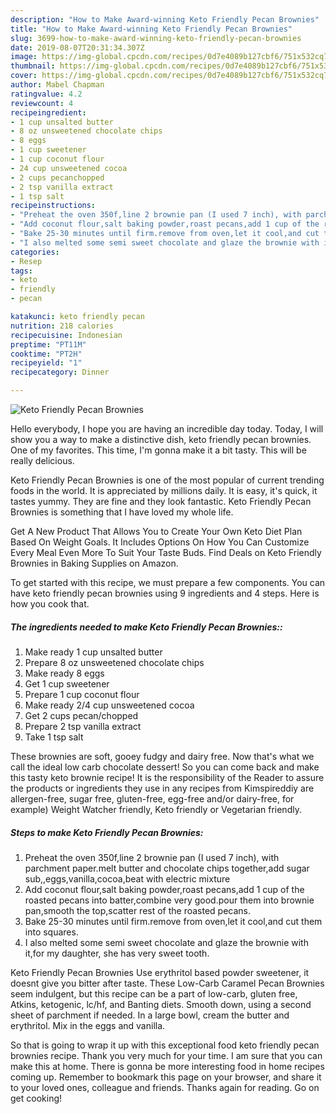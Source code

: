 ```yaml
---
description: "How to Make Award-winning Keto Friendly Pecan Brownies"
title: "How to Make Award-winning Keto Friendly Pecan Brownies"
slug: 3699-how-to-make-award-winning-keto-friendly-pecan-brownies
date: 2019-08-07T20:31:34.307Z
image: https://img-global.cpcdn.com/recipes/0d7e4089b127cbf6/751x532cq70/keto-friendly-pecan-brownies-recipe-main-photo.jpg
thumbnail: https://img-global.cpcdn.com/recipes/0d7e4089b127cbf6/751x532cq70/keto-friendly-pecan-brownies-recipe-main-photo.jpg
cover: https://img-global.cpcdn.com/recipes/0d7e4089b127cbf6/751x532cq70/keto-friendly-pecan-brownies-recipe-main-photo.jpg
author: Mabel Chapman
ratingvalue: 4.2
reviewcount: 4
recipeingredient:
- 1 cup unsalted butter
- 8 oz unsweetened chocolate chips
- 8 eggs
- 1 cup sweetener
- 1 cup coconut flour
- 24 cup unsweetened cocoa
- 2 cups pecanchopped
- 2 tsp vanilla extract
- 1 tsp salt
recipeinstructions:
- "Preheat the oven 350f,line 2 brownie pan (I used 7 inch), with parchment paper.melt butter and chocolate chips together,add sugar sub,,eggs,vanilla,cocoa,beat with electric mixture"
- "Add coconut flour,salt baking powder,roast pecans,add 1 cup of the roasted pecans into batter,combine very good.pour them into brownie pan,smooth the top,scatter rest of the roasted pecans."
- "Bake 25-30 minutes until firm.remove from oven,let it cool,and cut them into squares."
- "I also melted some semi sweet chocolate and glaze the brownie with it,for my daughter, she has very sweet tooth."
categories:
- Resep
tags:
- keto
- friendly
- pecan

katakunci: keto friendly pecan
nutrition: 218 calories
recipecuisine: Indonesian
preptime: "PT11M"
cooktime: "PT2H"
recipeyield: "1"
recipecategory: Dinner

---
```



![Keto Friendly Pecan Brownies](https://img-global.cpcdn.com/recipes/0d7e4089b127cbf6/751x532cq70/keto-friendly-pecan-brownies-recipe-main-photo.jpg)

Hello everybody, I hope you are having an incredible day today. Today, I will show you a way to make a distinctive dish, keto friendly pecan brownies. One of my favorites. This time, I'm gonna make it a bit tasty. This will be really delicious.

Keto Friendly Pecan Brownies is one of the most popular of current trending foods in the world. It is appreciated by millions daily. It is easy, it's quick, it tastes yummy. They are fine and they look fantastic. Keto Friendly Pecan Brownies is something that I have loved my whole life.

Get A New Product That Allows You to Create Your Own Keto Diet Plan Based On Weight Goals. It Includes Options On How You Can Customize Every Meal Even More To Suit Your Taste Buds. Find Deals on Keto Friendly Brownies in Baking Supplies on Amazon.


To get started with this recipe, we must prepare a few components. You can have keto friendly pecan brownies using 9 ingredients and 4 steps. Here is how you cook that.

##### The ingredients needed to make Keto Friendly Pecan Brownies::

1. Make ready 1 cup unsalted butter
1. Prepare 8 oz unsweetened chocolate chips
1. Make ready 8 eggs
1. Get 1 cup sweetener
1. Prepare 1 cup coconut flour
1. Make ready 2/4 cup unsweetened cocoa
1. Get 2 cups pecan/chopped
1. Prepare 2 tsp vanilla extract
1. Take 1 tsp salt


These brownies are soft, gooey fudgy and dairy free. Now that&#39;s what we call the ideal low carb chocolate dessert! So you can come back and make this tasty keto brownie recipe! It is the responsibility of the Reader to assure the products or ingredients they use in any recipes from Kimspireddiy are allergen-free, sugar free, gluten-free, egg-free and/or dairy-free, for example) Weight Watcher friendly, Keto friendly or Vegetarian friendly. 

##### Steps to make Keto Friendly Pecan Brownies:

1. Preheat the oven 350f,line 2 brownie pan (I used 7 inch), with parchment paper.melt butter and chocolate chips together,add sugar sub,,eggs,vanilla,cocoa,beat with electric mixture
1. Add coconut flour,salt baking powder,roast pecans,add 1 cup of the roasted pecans into batter,combine very good.pour them into brownie pan,smooth the top,scatter rest of the roasted pecans.
1. Bake 25-30 minutes until firm.remove from oven,let it cool,and cut them into squares.
1. I also melted some semi sweet chocolate and glaze the brownie with it,for my daughter, she has very sweet tooth.


Keto Friendly Pecan Brownies Use erythritol based powder sweetener, it doesnt give you bitter after taste. These Low-Carb Caramel Pecan Brownies seem indulgent, but this recipe can be a part of low-carb, gluten free, Atkins, ketogenic, lc/hf, and Banting diets. Smooth down, using a second sheet of parchment if needed. In a large bowl, cream the butter and erythritol. Mix in the eggs and vanilla. 

So that is going to wrap it up with this exceptional food keto friendly pecan brownies recipe. Thank you very much for your time. I am sure that you can make this at home. There is gonna be more interesting food in home recipes coming up. Remember to bookmark this page on your browser, and share it to your loved ones, colleague and friends. Thanks again for reading. Go on get cooking!
